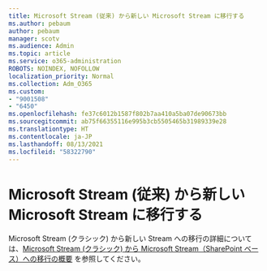 ```yaml
---
title: Microsoft Stream (従来) から新しい Microsoft Stream に移行する
ms.author: pebaum
author: pebaum
manager: scotv
ms.audience: Admin
ms.topic: article
ms.service: o365-administration
ROBOTS: NOINDEX, NOFOLLOW
localization_priority: Normal
ms.collection: Adm_O365
ms.custom:
- "9001508"
- "6450"
ms.openlocfilehash: fe37c6012b1587f802b7aa410a5ba07de90673bb
ms.sourcegitcommit: ab75f66355116e995b3cb5505465b31989339e28
ms.translationtype: HT
ms.contentlocale: ja-JP
ms.lasthandoff: 08/13/2021
ms.locfileid: "58322790"
---
```

# <a name="migrate-from-microsoft-stream-classic-to-the-new-microsoft-stream"></a>Microsoft Stream (従来) から新しい Microsoft Stream に移行する

Microsoft Stream (クラシック) から新しい Stream への移行の詳細については、[Microsoft Stream (クラシック) から Microsoft Stream（SharePoint ベース）への移行の概要](https://docs.microsoft.com/stream/streamnew/stream-classic-to-new-migration-overview) を参照してください。